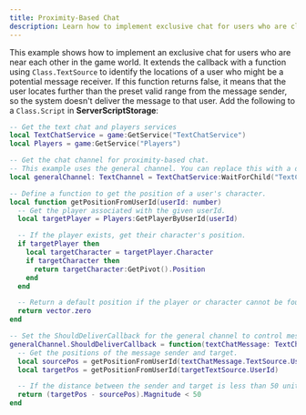```yaml
---
title: Proximity-Based Chat
description: Learn how to implement exclusive chat for users who are close to each other in locations using the TextChatService.
---
```


This example shows how to implement an exclusive chat for users who are near each other in the game world. It extends the callback with a function using `Class.TextSource` to identify the locations of a user who might be a potential message receiver. If this function returns false, it means that the user locates further than the preset valid range from the message sender, so the system doesn't deliver the message to that user. Add the following to a `Class.Script` in **ServerScriptStorage**:

```lua title='Server'
-- Get the text chat and players services
local TextChatService = game:GetService("TextChatService")
local Players = game:GetService("Players")

-- Get the chat channel for proximity-based chat.
-- This example uses the general channel. You can replace this with a dedicated channel.
local generalChannel: TextChannel = TextChatService:WaitForChild("TextChannels").RBXGeneral

-- Define a function to get the position of a user's character.
local function getPositionFromUserId(userId: number)
  -- Get the player associated with the given userId.
  local targetPlayer = Players:GetPlayerByUserId(userId)

  -- If the player exists, get their character's position.
  if targetPlayer then
    local targetCharacter = targetPlayer.Character
    if targetCharacter then
      return targetCharacter:GetPivot().Position
    end
  end

  -- Return a default position if the player or character cannot be found.
  return vector.zero
end

-- Set the ShouldDeliverCallback for the general channel to control message delivery.
generalChannel.ShouldDeliverCallback = function(textChatMessage: TextChatMessage, targetTextSource: TextSource)
  -- Get the positions of the message sender and target.
  local sourcePos = getPositionFromUserId(textChatMessage.TextSource.UserId)
  local targetPos = getPositionFromUserId(targetTextSource.UserId)

  -- If the distance between the sender and target is less than 50 units, deliver the message.
  return (targetPos - sourcePos).Magnitude < 50
end
```
